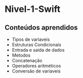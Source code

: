 # Nivel-1-Swift

## Conteúdos aprendidos

- Tipos de variaveis
- Estruturas Condicionais
- Entrada e saida de dados
- Metodos
- Concatenação
- Operadores aritméticos
- Conversão de variaveis
